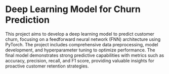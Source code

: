 # Deep Learning Model for Churn Prediction
This project aims to develop a deep learning model to predict customer churn, focusing on a feedforward neural network (FNN) architecture using PyTorch. The project includes comprehensive data preprocessing, model development, and hyperparameter tuning to optimize performance. The final model demonstrates strong predictive capabilities with metrics such as accuracy, precision, recall, and F1 score, providing valuable insights for proactive customer retention strategies.
